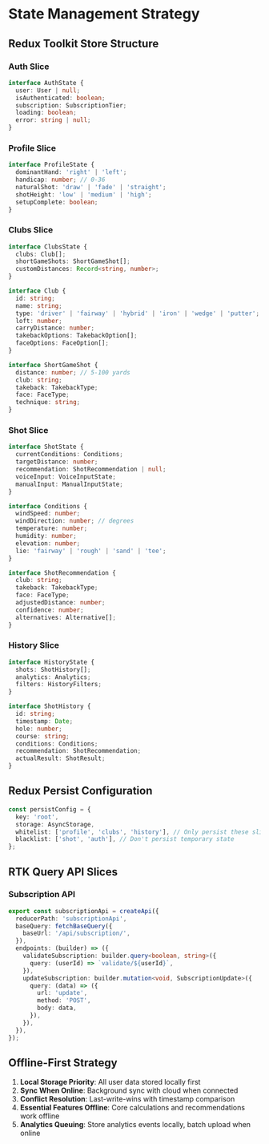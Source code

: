 # State Management Strategy

## Redux Toolkit Store Structure

### Auth Slice
```typescript
interface AuthState {
  user: User | null;
  isAuthenticated: boolean;
  subscription: SubscriptionTier;
  loading: boolean;
  error: string | null;
}
```

### Profile Slice
```typescript
interface ProfileState {
  dominantHand: 'right' | 'left';
  handicap: number; // 0-36
  naturalShot: 'draw' | 'fade' | 'straight';
  shotHeight: 'low' | 'medium' | 'high';
  setupComplete: boolean;
}
```

### Clubs Slice
```typescript
interface ClubsState {
  clubs: Club[];
  shortGameShots: ShortGameShot[];
  customDistances: Record<string, number>;
}

interface Club {
  id: string;
  name: string;
  type: 'driver' | 'fairway' | 'hybrid' | 'iron' | 'wedge' | 'putter';
  loft: number;
  carryDistance: number;
  takebackOptions: TakebackOption[];
  faceOptions: FaceOption[];
}

interface ShortGameShot {
  distance: number; // 5-100 yards
  club: string;
  takeback: TakebackType;
  face: FaceType;
  technique: string;
}
```

### Shot Slice
```typescript
interface ShotState {
  currentConditions: Conditions;
  targetDistance: number;
  recommendation: ShotRecommendation | null;
  voiceInput: VoiceInputState;
  manualInput: ManualInputState;
}

interface Conditions {
  windSpeed: number;
  windDirection: number; // degrees
  temperature: number;
  humidity: number;
  elevation: number;
  lie: 'fairway' | 'rough' | 'sand' | 'tee';
}

interface ShotRecommendation {
  club: string;
  takeback: TakebackType;
  face: FaceType;
  adjustedDistance: number;
  confidence: number;
  alternatives: Alternative[];
}
```

### History Slice
```typescript
interface HistoryState {
  shots: ShotHistory[];
  analytics: Analytics;
  filters: HistoryFilters;
}

interface ShotHistory {
  id: string;
  timestamp: Date;
  hole: number;
  course: string;
  conditions: Conditions;
  recommendation: ShotRecommendation;
  actualResult: ShotResult;
}
```

## Redux Persist Configuration

```typescript
const persistConfig = {
  key: 'root',
  storage: AsyncStorage,
  whitelist: ['profile', 'clubs', 'history'], // Only persist these slices
  blacklist: ['shot', 'auth'], // Don't persist temporary state
};
```

## RTK Query API Slices

### Subscription API
```typescript
export const subscriptionApi = createApi({
  reducerPath: 'subscriptionApi',
  baseQuery: fetchBaseQuery({
    baseUrl: '/api/subscription/',
  }),
  endpoints: (builder) => ({
    validateSubscription: builder.query<boolean, string>({
      query: (userId) => `validate/${userId}`,
    }),
    updateSubscription: builder.mutation<void, SubscriptionUpdate>({
      query: (data) => ({
        url: 'update',
        method: 'POST',
        body: data,
      }),
    }),
  }),
});
```

## Offline-First Strategy

1. **Local Storage Priority**: All user data stored locally first
2. **Sync When Online**: Background sync with cloud when connected
3. **Conflict Resolution**: Last-write-wins with timestamp comparison
4. **Essential Features Offline**: Core calculations and recommendations work offline
5. **Analytics Queuing**: Store analytics events locally, batch upload when online